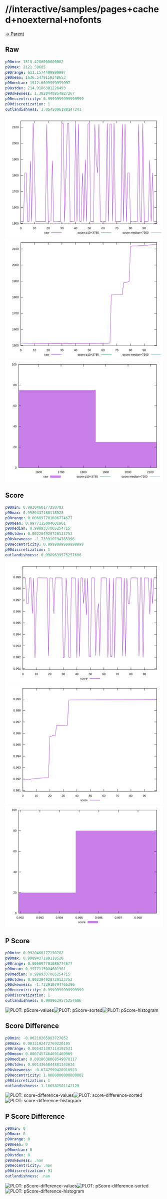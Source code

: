 
# //interactive/samples/pages+cached+noexternal+nofonts

[→ Parent](../..)


## Raw


```yaml
p90min: 1510.4286000000002
p90max: 2121.58605
p90range: 611.1574499999997
p90mean: 1636.5479159340653
p90median: 1512.6099999999997
p90stdev: 214.9186381226493
p90skewness: 1.3820440854927267
p90eccentricity: 0.9999999999999999
p90discretization: 1
outlandishness: 1.0545006188147241

```

![PLOT: raw-values](./raw/values.svg)![PLOT: raw-sorted](./raw/sorted.svg)![PLOT: raw-histogram](./raw/histogram.svg)
## Score


```yaml
p90min: 0.9920460177250782
p90max: 0.9989437188118528
p90range: 0.006897701086774677
p90mean: 0.9977115004601961
p90median: 0.9989337065254715
p90stdev: 0.002284928720133752
p90skewness: -1.733910794765396
p90eccentricity: 0.9999999999999999
p90discretization: 1
outlandishness: 0.9989639575257606

```

![PLOT: score-values](./score/values.svg)![PLOT: score-sorted](./score/sorted.svg)![PLOT: score-histogram](./score/histogram.svg)
## P Score


```yaml
p90min: 0.9920460177250782
p90max: 0.9989437188118528
p90range: 0.006897701086774677
p90mean: 0.9977115004601961
p90median: 0.9989337065254715
p90stdev: 0.002284928720133752
p90skewness: -1.733910794765396
p90eccentricity: 0.9999999999999999
p90discretization: 1
outlandishness: 0.9989639575257606

```

![PLOT: pScore-values](./pScore/values.svg)![PLOT: pScore-sorted](./pScore/sorted.svg)![PLOT: pScore-histogram](./pScore/histogram.svg)
## Score Difference


```yaml
p90min: -0.00210205983727052
p90max: 0.0033192472769220105
p90range: 0.005421307114192531
p90mean: 0.0007457464691460969
p90median: 0.0010638068549078117
p90stdev: 0.0014365844881343624
p90skewness: -0.6747999426910923
p90eccentricity: 1.0000000000000002
p90discretization: 1
outlandishness: 1.166582581142129

```

![PLOT: score-difference-values](./score-difference/values.svg)![PLOT: score-difference-sorted](./score-difference/sorted.svg)![PLOT: score-difference-histogram](./score-difference/histogram.svg)
## P Score Difference


```yaml
p90min: 0
p90max: 0
p90range: 0
p90mean: 0
p90median: 0
p90stdev: 0
p90skewness: .nan
p90eccentricity: .nan
p90discretization: 91
outlandishness: .nan

```

![PLOT: pScore-difference-values](./pScore-difference/values.svg)![PLOT: pScore-difference-sorted](./pScore-difference/sorted.svg)![PLOT: pScore-difference-histogram](./pScore-difference/histogram.svg)